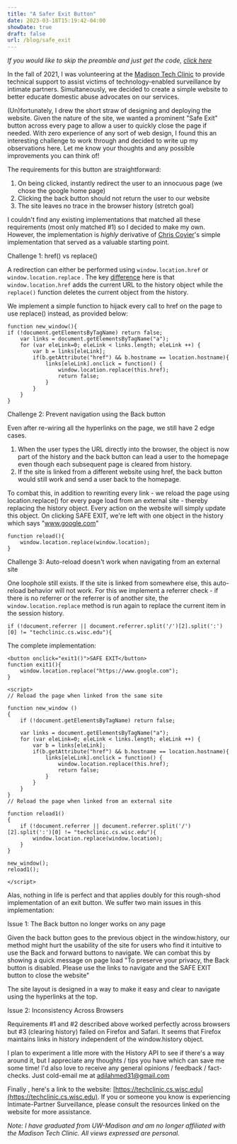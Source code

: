```yaml
---
title: "A Safer Exit Button"
date: 2023-03-18T15:19:42-04:00
showDate: true
draft: false
url: /blog/safe_exit
---
```


*If you would like to skip the preamble and just get the code, [click here](https://gist.github.com/adilahmed31/611a2c48537e90f43a1f65d650663f51)*

In the fall of 2021, I was volunteering at the [Madison Tech Clinic](https://techclinic.cs.wisc.edu) to provide technical support to assist victims of technology-enabled surveillance by intimate partners. Simultaneously, we decided to create a simple website to better educate domestic abuse advocates on our services. 

(Un)fortunately, I drew the short straw of designing and deploying the website. Given the nature of the site, we wanted a prominent "Safe Exit" button across every page to allow a user to quickly close the page if needed. With zero experience of any sort of web design, I found this an interesting challenge to work through and decided to write up my observations here. Let me know your thoughts and any possible improvements you can think of! 

The requirements for this button are straightforward:

1. On being clicked, instantly redirect the user to an innocuous page (we chose the google home page)
2. Clicking the back button should not return the user to our website
3. The site leaves no trace in the browser history (stretch goal)

I couldn't find any existing implementations that matched all these requirements (most only matched #1) so I decided to make my own. However, the implementation is *highly* derivative of [Chris Coyier](https://css-tricks.com/website-escape/)'s simple implementation that served as a valuable starting point.

Challenge 1: href() vs replace()

A redirection can either be performed using `window.location.href` or `window.location.replace` . The key [difference](https://www.geeksforgeeks.org/difference-between-window-location-href-window-location-replace-and-window-location-assign-in-javascript/#:~:text=The%20href%20property%20on%20the,return%20to%20the%20current%20page) here is that `window.location.href` adds the current URL to the history object while the `replace()` function deletes the current object from the history. 

We implement a simple function to hijack every call to href on the page to use replace() instead, as provided below:
```
function new_window(){
if (!document.getElementsByTagName) return false;
    var links = document.getElementsByTagName("a");
    for (var eleLink=0; eleLink < links.length; eleLink ++) {
        var b = links[eleLink];
        if(b.getAttribute("href") && b.hostname == location.hostname){
            links[eleLink].onclick = function() {
                window.location.replace(this.href);
                return false;
            }
        }
    }
}
```

Challenge 2: Prevent navigation using the Back button

Even after re-wiring all the hyperlinks on the page, we still have 2 edge cases. 

1. When the user types the URL directly into the browser, the object is now part of the history and the back button can lead a user to the homepage even though each subsequent page is cleared from history.
2. If the site is linked from a different website using href, the back button would still work and send a user back to the homepage. 

To combat this, in addition to rewriting every link - we reload the page using location.replace() for every page load from an external site - thereby replacing the history object. Every action on the website will simply update this object. On clicking SAFE EXIT, we're left with one object in the history which says "www.google.com"
```
function reload(){
    window.location.replace(window.location);
}
```
Challenge 3: Auto-reload doesn't work when navigating from an external site

One loophole still exists. If the site is linked from somewhere else, this auto-reload behavior will not work. For this we implement a referrer check - if there is no referrer or the referrer is of another site, the `window.location.replace` method is run again to replace the current item in the session history. 
```
if (!document.referrer || document.referrer.split('/')[2].split(':')[0] != "techclinic.cs.wisc.edu"){
```
The complete implementation:
```
<button onclick="exit1()">SAFE EXIT</button>
function exit1(){
    window.location.replace("https://www.google.com");
}

<script>
// Reload the page when linked from the same site

function new_window ()
{
    if (!document.getElementsByTagName) return false;

    var links = document.getElementsByTagName("a");
    for (var eleLink=0; eleLink < links.length; eleLink ++) {
        var b = links[eleLink];
        if(b.getAttribute("href") && b.hostname == location.hostname){
            links[eleLink].onclick = function() {
                window.location.replace(this.href);
                return false;
            }
        }
    }
}
// Reload the page when linked from an external site

function reload1()
{
    if (!document.referrer || document.referrer.split('/')[2].split(':')[0] != "techclinic.cs.wisc.edu"){
        window.location.replace(window.location);
    }
}

new_window();
reload1();

</script>
```


Alas, nothing in life is perfect and that applies doubly for this rough-shod implementation of an exit button. We suffer two main issues in this implementation:

Issue 1: The Back button no longer works on any page

Given the back button goes to the previous object in the window.history, our method might hurt the usability of the site for users who find it intuitive to use the Back and forward buttons to navigate. We can combat this by showing a quick message on page load "To preserve your privacy, the Back button is disabled. Please use the links to navigate and the SAFE EXIT button to close the website"

The site layout is designed in a way to make it easy and clear to navigate using the hyperlinks at the top.

Issue 2: Inconsistency Across Browsers

Requirements #1 and #2 described above worked perfectly across browsers but #3 (clearing history) failed on Firefox and Safari. It seems that Firefox maintains links in history independent of the window.history object.

I plan to experiment a litle more with the History API to see if there's a way around it, but I appreciate any thoughts / tips you have which can save me some time! I'd also love to receive any general opinions / feedback / fact-checks. Just cold-email me at adilahmed31@gmail.com

Finally , here's a link to the website: [https://techclinic.cs.wisc.edu](https://techclinic.cs.wisc.edu). If you or someone you know is experiencing Intimate-Partner Surveillance, please consult the resources linked on the website for more assistance. 


*Note: I have graduated from UW-Madison and am no longer affiliated with the Madison Tech Clinic. All views expressed are personal.*